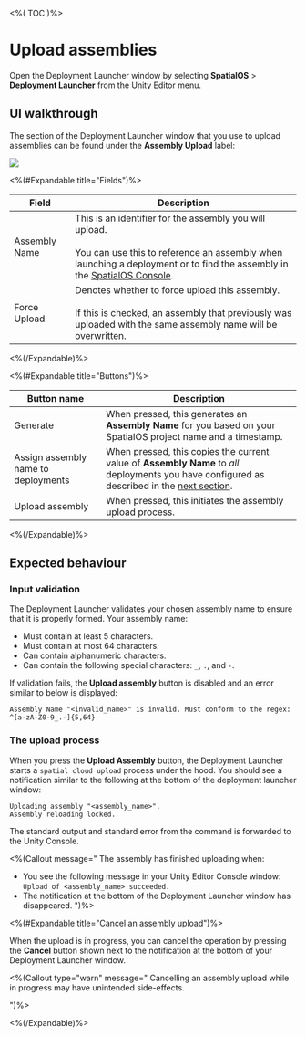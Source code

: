 <%( TOC )%>

# Upload assemblies

Open the Deployment Launcher window by selecting **SpatialOS** > **Deployment Launcher** from the Unity Editor menu.

## UI walkthrough

The section of the Deployment Launcher window that you use to upload assemblies can be found under the **Assembly Upload** label:

<img src="{{assetRoot}}assets/modules/deployment-launcher/assembly-upload.png" style="margin: 0 auto; width: auto; display: block;" />

<%(#Expandable title="Fields")%>

| Field | Description |
| --- | --- |
| Assembly Name | This is an identifier for the assembly you will upload.<br/><br/>You can use this to reference an assembly when launching a deployment or to find the assembly in the [SpatialOS Console](https://docs.improbable.io/reference/latest/shared/glossary#console). |
| Force Upload | Denotes whether to force upload this assembly.<br/><br/>If this is checked, an assembly that previously was uploaded with the same assembly name will be overwritten. |

<%(/Expandable)%>

<%(#Expandable title="Buttons")%>

| Button name | Description |
| --- | --- |
| Generate | When pressed, this generates an **Assembly Name** for you based on your SpatialOS project name and a timestamp. |
| Assign assembly name to deployments | When pressed, this copies the current value of **Assembly Name** to _all_ deployments you have configured as described in the [next section]({{urlRoot}}/modules/deployment-launcher/launch-deployments). |
| Upload assembly | When pressed, this initiates the assembly upload process. |

<%(/Expandable)%>

## Expected behaviour

### Input validation

The Deployment Launcher validates your chosen assembly name to ensure that it is properly formed. Your assembly name:

* Must contain at least 5 characters.
* Must contain at most 64 characters.
* Can contain alphanumeric characters.
* Can contain the following special characters: `_`, `.`, and `-`.

If validation fails, the **Upload assembly** button is disabled and an error similar to below is displayed:

```text
Assembly Name "<invalid_name>" is invalid. Must conform to the regex: ^[a-zA-Z0-9_.-]{5,64}
```

### The upload process

When you press the **Upload Assembly** button, the Deployment Launcher starts a `spatial cloud upload` process under the hood. You should see a notification similar to the following at the bottom of the deployment launcher window:

```text
Uploading assembly "<assembly_name>".
Assembly reloading locked.
```

The standard output and standard error from the command is forwarded to the Unity Console.

<%(Callout message="
The assembly has finished uploading when:

* You see the following message in your Unity Editor Console window: `Upload of <assembly_name> succeeded.`
* The notification at the bottom of the Deployment Launcher window has disappeared.
")%>

<%(#Expandable title="Cancel an assembly upload")%>

When the upload is in progress, you can cancel the operation by pressing the **Cancel** button shown next to the notification at the bottom of your Deployment Launcher window.

<%(Callout type="warn" message="
Cancelling an assembly upload while in progress may have unintended side-effects.

")%>

<%(/Expandable)%>
